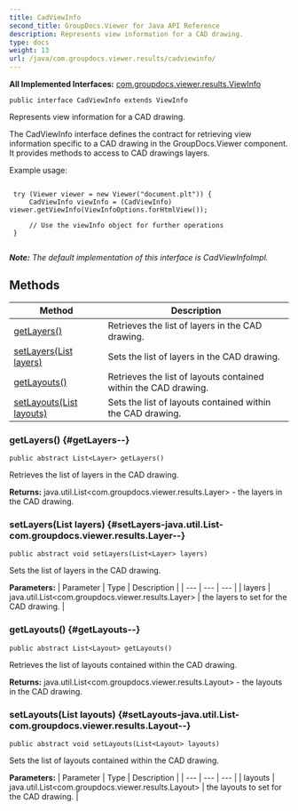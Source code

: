 ```yaml
---
title: CadViewInfo
second_title: GroupDocs.Viewer for Java API Reference
description: Represents view information for a CAD drawing.
type: docs
weight: 13
url: /java/com.groupdocs.viewer.results/cadviewinfo/
---
```

**All Implemented Interfaces:**
[com.groupdocs.viewer.results.ViewInfo](../../com.groupdocs.viewer.results/viewinfo)
```
public interface CadViewInfo extends ViewInfo
```

Represents view information for a CAD drawing.

The CadViewInfo interface defines the contract for retrieving view information specific to a CAD drawing in the GroupDocs.Viewer component. It provides methods to access to CAD drawings layers.

Example usage:

```

 try (Viewer viewer = new Viewer("document.plt")) {
     CadViewInfo viewInfo = (CadViewInfo) viewer.getViewInfo(ViewInfoOptions.forHtmlView());

     // Use the viewInfo object for further operations
 }
 
```

***Note:** The default implementation of this interface is CadViewInfoImpl.*
## Methods

| Method | Description |
| --- | --- |
| [getLayers()](#getLayers--) | Retrieves the list of layers in the CAD drawing. |
| [setLayers(List<Layer> layers)](#setLayers-java.util.List-com.groupdocs.viewer.results.Layer--) | Sets the list of layers in the CAD drawing. |
| [getLayouts()](#getLayouts--) | Retrieves the list of layouts contained within the CAD drawing. |
| [setLayouts(List<Layout> layouts)](#setLayouts-java.util.List-com.groupdocs.viewer.results.Layout--) | Sets the list of layouts contained within the CAD drawing. |
### getLayers() {#getLayers--}
```
public abstract List<Layer> getLayers()
```


Retrieves the list of layers in the CAD drawing.

**Returns:**
java.util.List<com.groupdocs.viewer.results.Layer> - the layers in the CAD drawing.
### setLayers(List<Layer> layers) {#setLayers-java.util.List-com.groupdocs.viewer.results.Layer--}
```
public abstract void setLayers(List<Layer> layers)
```


Sets the list of layers in the CAD drawing.

**Parameters:**
| Parameter | Type | Description |
| --- | --- | --- |
| layers | java.util.List<com.groupdocs.viewer.results.Layer> | the layers to set for the CAD drawing. |

### getLayouts() {#getLayouts--}
```
public abstract List<Layout> getLayouts()
```


Retrieves the list of layouts contained within the CAD drawing.

**Returns:**
java.util.List<com.groupdocs.viewer.results.Layout> - the layouts in the CAD drawing.
### setLayouts(List<Layout> layouts) {#setLayouts-java.util.List-com.groupdocs.viewer.results.Layout--}
```
public abstract void setLayouts(List<Layout> layouts)
```


Sets the list of layouts contained within the CAD drawing.

**Parameters:**
| Parameter | Type | Description |
| --- | --- | --- |
| layouts | java.util.List<com.groupdocs.viewer.results.Layout> | the layouts to set for the CAD drawing. |

